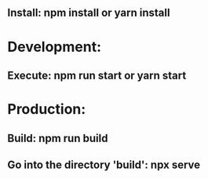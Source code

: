 ## Install: npm install or yarn install

# Development:
## Execute: npm run start or yarn start

# Production:
## Build: npm run build
## Go into the directory 'build': npx serve